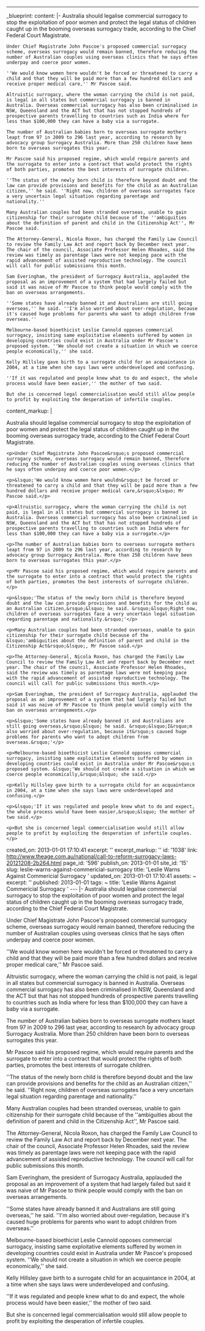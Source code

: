 ---
_blueprint:
  content: |-
    Australia should legalise commercial surrogacy to stop the exploitation of poor women and protect the legal status of children caught up in the booming overseas surrogacy trade, according to the Chief Federal Court Magistrate.

    Under Chief Magistrate John Pascoe's proposed commercial surrogacy scheme, overseas surrogacy would remain banned, therefore reducing the number of Australian couples using overseas clinics that he says often underpay and coerce poor women.

    ''We would know women here wouldn't be forced or threatened to carry a child and that they will be paid more than a few hundred dollars and receive proper medical care,'' Mr Pascoe said.

    Altruistic surrogacy, where the woman carrying the child is not paid, is legal in all states but commercial surrogacy is banned in Australia. Overseas commercial surrogacy has also been criminalised in NSW, Queensland and the ACT but that has not stopped hundreds of prospective parents travelling to countries such as India where for less than $100,000 they can have a baby via a surrogate.

    The number of Australian babies born to overseas surrogate mothers leapt from 97 in 2009 to 296 last year, according to research by advocacy group Surrogacy Australia. More than 250 children have been born to overseas surrogates this year.

    Mr Pascoe said his proposed regime, which would require parents and the surrogate to enter into a contract that would protect the rights of both parties, promotes the best interests of surrogate children.

    ''The status of the newly born child is therefore beyond doubt and the law can provide provisions and benefits for the child as an Australian citizen,'' he said. ''Right now, children of overseas surrogates face a very uncertain legal situation regarding parentage and nationality.''

    Many Australian couples had been stranded overseas, unable to gain citizenship for their surrogate child because of the ''ambiguities about the definition of parent and child in the Citizenship Act'', Mr Pascoe said.

    The Attorney-General, Nicola Roxon, has charged the Family Law Council to review the Family Law Act and report back by December next year. The chair of the council, Associate Professor Helen Rhoades, said the review was timely as parentage laws were not keeping pace with the rapid advancement of assisted reproductive technology. The council will call for public submissions this month.

    Sam Everingham, the president of Surrogacy Australia, applauded the proposal as an improvement of a system that had largely failed but said it was naive of Mr Pascoe to think people would comply with the ban on overseas arrangements.

    ''Some states have already banned it and Australians are still going overseas,'' he said. ''I'm also worried about over-regulation, because it's caused huge problems for parents who want to adopt children from overseas.''

    Melbourne-based bioethicist Leslie Cannold opposes commercial surrogacy, insisting same exploitative elements suffered by women in developing countries could exist in Australia under Mr Pascoe's proposed system. ''We should not create a situation in which we coerce people economically,'' she said.

    Kelly Hillsley gave birth to a surrogate child for an acquaintance in 2004, at a time when she says laws were underdeveloped and confusing.

    ''If it was regulated and people knew what to do and expect, the whole process would have been easier,'' the mother of two said.

    But she is concerned legal commercialisation would still allow people to profit by exploiting the desperation of infertile couples.
  content_markup: |
    <p>Australia should legalise commercial surrogacy to stop the exploitation of poor women and protect the legal status of children caught up in the booming overseas surrogacy trade, according to the Chief Federal Court Magistrate.</p>

    <p>Under Chief Magistrate John Pascoe&rsquo;s proposed commercial surrogacy scheme, overseas surrogacy would remain banned, therefore reducing the number of Australian couples using overseas clinics that he says often underpay and coerce poor women.</p>

    <p>&lsquo;'We would know women here wouldn&rsquo;t be forced or threatened to carry a child and that they will be paid more than a few hundred dollars and receive proper medical care,&rsquo;&lsquo; Mr Pascoe said.</p>

    <p>Altruistic surrogacy, where the woman carrying the child is not paid, is legal in all states but commercial surrogacy is banned in Australia. Overseas commercial surrogacy has also been criminalised in NSW, Queensland and the ACT but that has not stopped hundreds of prospective parents travelling to countries such as India where for less than $100,000 they can have a baby via a surrogate.</p>

    <p>The number of Australian babies born to overseas surrogate mothers leapt from 97 in 2009 to 296 last year, according to research by advocacy group Surrogacy Australia. More than 250 children have been born to overseas surrogates this year.</p>

    <p>Mr Pascoe said his proposed regime, which would require parents and the surrogate to enter into a contract that would protect the rights of both parties, promotes the best interests of surrogate children.</p>

    <p>&lsquo;'The status of the newly born child is therefore beyond doubt and the law can provide provisions and benefits for the child as an Australian citizen,&rsquo;&lsquo; he said. &rsquo;&lsquo;Right now, children of overseas surrogates face a very uncertain legal situation regarding parentage and nationality.&rsquo;'</p>

    <p>Many Australian couples had been stranded overseas, unable to gain citizenship for their surrogate child because of the &lsquo;'ambiguities about the definition of parent and child in the Citizenship Act&rsquo;&lsquo;, Mr Pascoe said.</p>

    <p>The Attorney-General, Nicola Roxon, has charged the Family Law Council to review the Family Law Act and report back by December next year. The chair of the council, Associate Professor Helen Rhoades, said the review was timely as parentage laws were not keeping pace with the rapid advancement of assisted reproductive technology. The council will call for public submissions this month.</p>

    <p>Sam Everingham, the president of Surrogacy Australia, applauded the proposal as an improvement of a system that had largely failed but said it was naive of Mr Pascoe to think people would comply with the ban on overseas arrangements.</p>

    <p>&lsquo;'Some states have already banned it and Australians are still going overseas,&rsquo;&lsquo; he said. &rsquo;&lsquo;I&rsquo;m also worried about over-regulation, because it&rsquo;s caused huge problems for parents who want to adopt children from overseas.&rsquo;'</p>

    <p>Melbourne-based bioethicist Leslie Cannold opposes commercial surrogacy, insisting same exploitative elements suffered by women in developing countries could exist in Australia under Mr Pascoe&rsquo;s proposed system. &lsquo;'We should not create a situation in which we coerce people economically,&rsquo;&lsquo; she said.</p>

    <p>Kelly Hillsley gave birth to a surrogate child for an acquaintance in 2004, at a time when she says laws were underdeveloped and confusing.</p>

    <p>&lsquo;'If it was regulated and people knew what to do and expect, the whole process would have been easier,&rsquo;&lsquo; the mother of two said.</p>

    <p>But she is concerned legal commercialisation would still allow people to profit by exploiting the desperation of infertile couples.</p>
  created_on: 2013-01-01 17:10:41
  excerpt: ''
  excerpt_markup: ''
  id: '1038'
  link: http://www.theage.com.au/national/call-to-reform-surrogacy-laws-20121208-2b264.html
  page_id: '596'
  publish_on: 2013-01-01
  site_id: '15'
  slug: leslie-warns-against-commericial-surrogacy
  title: 'Leslie Warns Against Commericial Surrogacy '
  updated_on: 2013-01-01 17:10:41
assets: ~
excerpt: ''
published: 2013-01-01
tags: ~
title: 'Leslie Warns Against Commericial Surrogacy '
--- |-
  Australia should legalise commercial surrogacy to stop the exploitation of poor women and protect the legal status of children caught up in the booming overseas surrogacy trade, according to the Chief Federal Court Magistrate.

  Under Chief Magistrate John Pascoe's proposed commercial surrogacy scheme, overseas surrogacy would remain banned, therefore reducing the number of Australian couples using overseas clinics that he says often underpay and coerce poor women.

  ''We would know women here wouldn't be forced or threatened to carry a child and that they will be paid more than a few hundred dollars and receive proper medical care,'' Mr Pascoe said.

  Altruistic surrogacy, where the woman carrying the child is not paid, is legal in all states but commercial surrogacy is banned in Australia. Overseas commercial surrogacy has also been criminalised in NSW, Queensland and the ACT but that has not stopped hundreds of prospective parents travelling to countries such as India where for less than $100,000 they can have a baby via a surrogate.

  The number of Australian babies born to overseas surrogate mothers leapt from 97 in 2009 to 296 last year, according to research by advocacy group Surrogacy Australia. More than 250 children have been born to overseas surrogates this year.

  Mr Pascoe said his proposed regime, which would require parents and the surrogate to enter into a contract that would protect the rights of both parties, promotes the best interests of surrogate children.

  ''The status of the newly born child is therefore beyond doubt and the law can provide provisions and benefits for the child as an Australian citizen,'' he said. ''Right now, children of overseas surrogates face a very uncertain legal situation regarding parentage and nationality.''

  Many Australian couples had been stranded overseas, unable to gain citizenship for their surrogate child because of the ''ambiguities about the definition of parent and child in the Citizenship Act'', Mr Pascoe said.

  The Attorney-General, Nicola Roxon, has charged the Family Law Council to review the Family Law Act and report back by December next year. The chair of the council, Associate Professor Helen Rhoades, said the review was timely as parentage laws were not keeping pace with the rapid advancement of assisted reproductive technology. The council will call for public submissions this month.

  Sam Everingham, the president of Surrogacy Australia, applauded the proposal as an improvement of a system that had largely failed but said it was naive of Mr Pascoe to think people would comply with the ban on overseas arrangements.

  ''Some states have already banned it and Australians are still going overseas,'' he said. ''I'm also worried about over-regulation, because it's caused huge problems for parents who want to adopt children from overseas.''

  Melbourne-based bioethicist Leslie Cannold opposes commercial surrogacy, insisting same exploitative elements suffered by women in developing countries could exist in Australia under Mr Pascoe's proposed system. ''We should not create a situation in which we coerce people economically,'' she said.

  Kelly Hillsley gave birth to a surrogate child for an acquaintance in 2004, at a time when she says laws were underdeveloped and confusing.

  ''If it was regulated and people knew what to do and expect, the whole process would have been easier,'' the mother of two said.

  But she is concerned legal commercialisation would still allow people to profit by exploiting the desperation of infertile couples.

